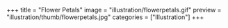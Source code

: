 +++
title = "Flower Petals"
image = "illustration/flowerpetals.gif"
preview = "illustration/thumb/flowerpetals.jpg"
categories = ["Illustration"]
+++
